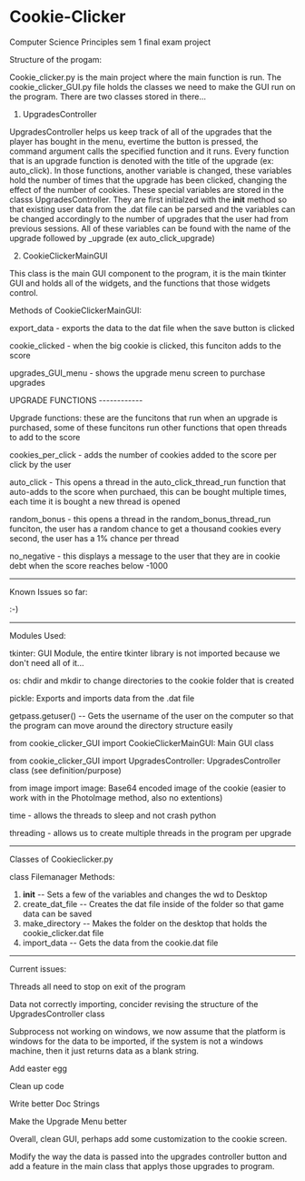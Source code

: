 # Cookie-Clicker
Computer Science Principles sem 1 final exam project

Structure of the progam:

Cookie_clicker.py is the main project where the main function is run. The cookie_clicker_GUI.py file holds the classes we need to make the GUI run on the program. There are two classes stored in there...

1. UpgradesController 

UpgradesController helps us keep track of all of the upgrades that the player has bought in the menu, evertime the button is pressed, the command argument calls the specified function and it runs. Every function that is an upgrade function is denoted with the title of the upgrade (ex: auto_click). In those functions, another variable is changed, these variables hold the number of times that the upgrade has been clicked, changing the effect of the number of cookies. These special variables are stored in the classs UpgradesController. They are first initialzed with the __init__ method so that existing user data from the .dat file can be parsed and the variables can be changed accordingly to the number of upgrades that the user had from previous sessions. All of these variables can be found with the name of the upgrade followed by _upgrade (ex auto_click_upgrade)



2. CookieClickerMainGUI

This class is the main GUI component to the program, it is the main tkinter GUI and holds all of the widgets, and the functions that those widgets control.


Methods of CookieClickerMainGUI:

export_data - exports the data to the dat file when the save button is clicked

cookie_clicked - when the big cookie is clicked, this funciton adds to the score

upgrades_GUI_menu - shows the upgrade menu screen to purchase upgrades

UPGRADE FUNCTIONS ------------

Upgrade functions: these are the funcitons that run when an upgrade is purchased, some of these funcitons run other functions that open threads to add to the score

cookies_per_click - adds the number of cookies added to the score per click by the user

auto_click - This opens a thread in the auto_click_thread_run function that auto-adds to the score when purchaed, this can be bought multiple times, each time it is bought a new thread is opened

random_bonus - this opens a thread in the random_bonus_thread_run funciton, the user has a random chance to get a thousand cookies every second, the user has a 1% chance per thread

no_negative - this displays a message to the user that they are in cookie debt when the score reaches below -1000

------------------------------------------------------------


Known Issues so far:

:-)


------------------------------------------------------------

Modules Used:

tkinter: GUI Module, the entire tkinter library is not imported because we don't need all of it...

os: chdir and mkdir to change directories to the cookie folder that is created

pickle: Exports and imports data from the .dat file

getpass.getuser() -- Gets the username of the user on the computer so that the program can move around the directory structure easily

from cookie_clicker_GUI import CookieClickerMainGUI: Main GUI class

from cookie_clicker_GUI import UpgradesController: UpgradesController class (see definition/purpose)

from image import image: Base64 encoded image of the cookie (easier to work with in the PhotoImage method, also no extentions)

time - allows the threads to sleep and not crash python

threading - allows us to create multiple threads in the program per upgrade

------------------------------------------------------------

Classes of Cookieclicker.py


class Filemanager
Methods:
1. __init__ -- Sets a few of the variables and changes the wd to Desktop
2. create_dat_file -- Creates the dat file inside of the folder so that game data can be saved
3. make_directory -- Makes the folder on the desktop that holds the cookie_clicker.dat file
4. import_data -- Gets the data from the cookie.dat file




--------------------------------------------------------------

Current issues:

Threads all need to stop on exit of the program

Data not correctly importing, concider revising the structure of the UpgradesController class

Subprocess not working on windows, we now assume that the platform is windows for the data to be imported, if the system is not a windows machine, then it just returns data as a blank string.

Add easter egg

Clean up code

Write better Doc Strings

Make the Upgrade Menu better

Overall, clean GUI, perhaps add some customization to the cookie screen.

Modify the way the data is passed into the upgrades controller button and add a feature in the main class that applys those upgrades to program.





